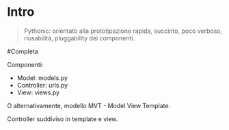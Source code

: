 # Intro
>Pythonic: orientato alla prototipazione rapida, succinto, poco verboso, riusabilità, pluggability dei componenti.

#Completa

Componenti:
- Model: models.py
- Controller: urls.py
- View: views.py

O alternativamente, modello MVT - Model View Template.

Controller suddiviso in template e view.
